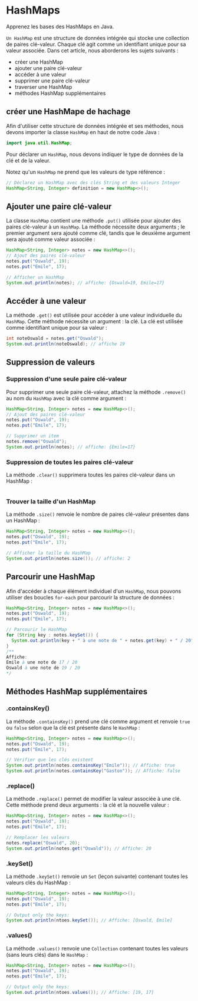 # HashMaps

Apprenez les bases des HashMaps en Java.

`Un HashMap` est une structure de données intégrée qui stocke une collection de paires clé-valeur. Chaque clé agit comme un identifiant unique pour sa valeur associée. Dans cet article, nous aborderons les sujets suivants :

- créer une HashMap
- ajouter une paire clé-valeur
- accéder à une valeur
- supprimer une paire clé-valeur
- traverser une HashMap
- méthodes HashMap supplémentaires

## créer une HashMape de hachage

Afin d'utiliser cette structure de données intégrée et ses méthodes, nous devons importer la classe `HashMap` en haut de notre code Java :

```java
import java.util.HashMap;
```

Pour déclarer un `HashMap`, nous devons indiquer le type de données de la clé et de la valeur.

Notez qu'un `HashMap` ne prend que les valeurs de type référence :

```java
// Déclarez un HashMap avec des clés String et des valeurs Integer
HashMap<String, Integer> definition = new HashMap<>();
```

## Ajouter une paire clé-valeur

La classe `HashMap` contient une méthode `.put()` utilisée pour ajouter des paires clé-valeur à un `HashMap`. La méthode nécessite deux arguments ; le premier argument sera ajouté comme clé, tandis que le deuxième argument sera ajouté comme valeur associée :

```java
HashMap<String, Integer> notes = new HashMap<>();
// Ajout des paires clé-valeur
notes.put("Oswald", 19);
notes.put("Emile", 17);

// Afficher un HashMap
System.out.println(notes); // affiche: {Oswald=19, Emile=17}
```

## Accéder à une valeur

La méthode `.get()` est utilisée pour accéder à une valeur individuelle du `HashMap`. Cette méthode nécessite un argument : la clé. La clé est utilisée comme identifiant unique pour sa valeur :

```java
int noteOswald = notes.get("Oswald");
System.out.println(noteOswald); // affiche 19
```

## Suppression de valeurs

### Suppression d'une seule paire clé-valeur

Pour supprimer une seule paire clé-valeur, attachez la méthode `.remove()` au nom du `HashMap` avec la clé comme argument :

```java
HashMap<String, Integer> notes = new HashMap<>();
// Ajout des paires clé-valeur
notes.put("Oswald", 19);
notes.put("Emile", 17);

// Supprimer un item
notes.remove("Oswald");
System.out.println(notes); // affiche: {Emile=17}
```

### Suppression de toutes les paires clé-valeur

La méthode `.clear()` supprimera toutes les paires clé-valeur dans un HashMap :

```java

```

### Trouver la taille d'un HashMap

La méthode `.size()` renvoie le nombre de paires clé-valeur présentes dans un HashMap :

```java
HashMap<String, Integer> notes = new HashMap<>();
notes.put("Oswald", 19);
notes.put("Emile", 17);

// Afficher la taille du HashMap
System.out.println(notes.size()); // affiche: 2
```

## Parcourir une HashMap

Afin d'accéder à chaque élément individuel d'un `HashMap`, nous pouvons utiliser des boucles `for-each` pour parcourir la structure de données :

```java
HashMap<String, Integer> notes = new HashMap<>();
notes.put("Oswald", 19);
notes.put("Emile", 17);

// Parcourir le HashMap
for (String key : notes.keySet()) {
  System.out.println(key + " à une note de " + notes.get(key) + " / 20");
}
/**
Affiche:
Emile à une note de 17 / 20
Oswald à une note de 19 / 20
*/
```

## Méthodes HashMap supplémentaires

### .containsKey()

La méthode `.containsKey()` prend une clé comme argument et renvoie `true` ou `false` selon que la clé est présente dans le `HashMap` :

```java
HashMap<String, Integer> notes = new HashMap<>();
notes.put("Oswald", 19);
notes.put("Emile", 17);

// Vérifier que les clés existent
System.out.println(notes.containsKey("Emile")); // Affiche: true
System.out.println(notes.containsKey("Gaston")); // Affiche: false
```

### .replace()

La méthode `.replace()` permet de modifier la valeur associée à une clé. Cette méthode prend deux arguments : la clé et la nouvelle valeur :

```java
HashMap<String, Integer> notes = new HashMap<>();
notes.put("Oswald", 19);
notes.put("Emile", 17);

// Remplacer les valeurs
notes.replace("Oswald", 20);
System.out.println(notes.get("Oswald")); // Affiche: 20
```

### .keySet()

La méthode `.keySet()` renvoie un `Set` (leçon suivante) contenant toutes les valeurs clés du HashMap :

```java
HashMap<String, Integer> notes = new HashMap<>();
notes.put("Oswald", 19);
notes.put("Emile", 17);

// Output only the keys:
System.out.println(ntoes.keySet()); // Affiche: [Oswald, Emile]
```

### .values()

La méthode `.values()` renvoie une `Collection` contenant toutes les valeurs (sans leurs clés) dans le `HashMap` :

```java
HashMap<String, Integer> notes = new HashMap<>();
notes.put("Oswald", 19);
notes.put("Emile", 17);

// Output only the keys:
System.out.println(ntoes.values()); // Affiche: [19, 17]
```
